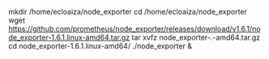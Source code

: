 mkdir /home/ecloaiza/node_exporter
cd /home/ecloaiza/node_exporter
wget https://github.com/prometheus/node_exporter/releases/download/v1.6.1/node_exporter-1.6.1.linux-amd64.tar.gz
tar xvfz node_exporter-*.*-amd64.tar.gz
cd node_exporter-1.6.1.linux-amd64/
./node_exporter &
